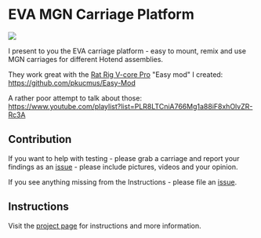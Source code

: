 # EVA MGN Carriage Platform


![](https://github.com/pkucmus/EVA/blob/master/docs/assets/images/lineup.png)

I present to you the EVA carriage platform - easy to mount, remix and use MGN carriages for different Hotend assemblies.

They work great with the [Rat Rig V-core Pro](https://www.ratrig.com/3d-printing-cnc/3d-printer-kits/complete-kits/rat-rig-v-core-pro-linear-rail-701.html) "Easy mod" I created: https://github.com/pkucmus/Easy-Mod

A rather poor attempt to talk about those: https://www.youtube.com/playlist?list=PLR8LTCniA766Mg1a88iF8xhOlvZR-Rc3A

## Contribution

If you want to help with testing - please grab a carriage and report your findings as an [issue](https://github.com/pkucmus/EVA/issues) - please include pictures, videos and your opinion.

If you see anything missing from the Instructions - please file an [issue](https://github.com/pkucmus/EVA/issues).

## Instructions

Visit the [project page](https://pkucmus.github.io/EVA/) for instructions and more information.
